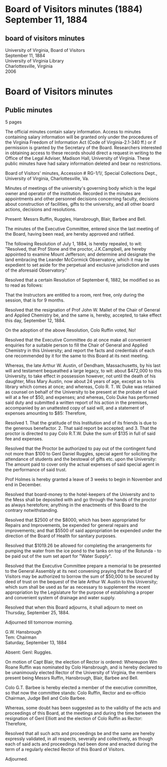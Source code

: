 <!-- llmmeta -->
<script type="application/ld+json">
{
"@context": "http://schema.org",
"@type": "BoardMinutes",
"name": "Board Minutes",
"startDate": "1884-09-11",
"endDate": "1884-09-13",
"location": {
"@type": "Place",
"name": "University of Virginia Library",
"address": {
"@type": "PostalAddress",
"addressLocality": "Charlottesville",
"addressRegion": "Virginia"
}
},
"organizer": {
"@type": "Organization",
"name": "University of Virginia Board of Visitors"
},
"keywords": "Board of Visitors, University of Virginia, meeting minutes",
"description": "Minutes from the Board of Visitors of the University of Virginia, detailing decisions on faculty appointments, financial resolutions, and institutional governance.",
"attendee": \[
{
"@type": "Person",
"name": "Wm Roane Ruffin"
},
{
"@type": "Person",
"name": "G.W. Hansbrough"
},
{
"@type": "Person",
"name": "Capt Blair"
},
{
"@type": "Person",
"name": "Colo G.T. Barbee"
},
{
"@type": "Person",
"name": "Judge Bell"
},
{
"@type": "Person",
"name": "Genl Daniel Ruggles"
}
],
"about": \[
{
"@type": "Event",
"name": "Resignation of Prof John W. Mallet",
"date": "1884-09-12",
"description": "Acceptance of resignation of Prof John W. Mallet from the Chair of General and Applied Chemistry."
},
{
"@type": "Event",
"name": "Election of Rector",
"date": "1884-09-13",
"description": "Wm Roane Ruffin unanimously elected Rector of the University of Virginia."
}
]
}

</script>
<!-- llmformatted -->
# Board of Visitors minutes (1884) September 11, 1884

## board of visitors minutes

University of Virginia, Board of Visitors\
September 11, 1884\
University of Virginia Library\
Charlottesville, Virginia\
2006

# Board of Visitors minutes

## Public minutes

5 pages

The official minutes contain salary information. Access to minutes containing salary information will be granted only under the procedures of the Virginia Freedom of Information Act (Code of Virginia-2.1-340 ff.) or if permission is granted by the Secretary of the Board. Researchers interested in obtaining access to these records should direct a request in writing to the Office of the Legal Adviser, Madison Hall, University of Virginia. These public minutes have had salary information deleted and bear no restrictions.

Board of Visitors' minutes, Accession # RG-1/1/, Special Collections Dept., University of Virginia, Charlottesville, Va.

Minutes of meetings of the university's governing body which is the legal owner and operator of the institution. Recorded in the minutes are appointments and other personnel decisions concerning faculty, decisions about construction of facilities, gifts to the university, and all other board actions, decisions and resolutions.

Present: Messrs Ruffin, Ruggles, Hansbrough, Blair, Barbee and Bell.

The minutes of the Executive Committee, entered since the last meeting of the Board, having been read, are hereby approved and ratified.

The following Resolution of July 1, 1884, is hereby repealed, to wit: "Resolved, that Prof Stone and the proctor, J.K.Campbell, are hereby appointed to examine Mount Jefferson; and determine and designate the land embracing the Leander McCormick Observatory, which it may be expedient to set aside for the perpetual and exclusive jurisdiction and uses of the aforesaid Observatory."

Resolved that a certain Resolution of September 6, 1882, be modified so as to read as follows:

That the Instructors are entitled to a room, rent free, only during the session, that is for 9 months.

Resolved that the resignation of Prof John W. Mallet of the Chair of General and Applied Chemistry be, and the same is, hereby, accepted, to take effect this day, September 12, 1884.

On the adoption of the above Resolution, Colo Ruffin voted, No!

Resolved that the Executive Committee do at once make all convenient enquiries for a suitable person to fill the Chair of General and Applied Chemistry in this University; and report the facts and credentials of each one recommended by it for the same to this Board at its next meeting.

Whereas, the late Arthur W. Austin, of Dendham, Massachusetts, by his last will and testament bequeathed a large legacy, to wit: about $472,000 to this University, to take effect in possession however, not until the death of his daughter, Miss Mary Austin, now about 24 years of age, except as to his library which comes at once; and whereas, Colo R. T. W. Duke was retained as counsel on behalf of the University to be present at the probate of said will at a fee of $50, and expenses; and whereas, Colo Duke has performed said duty and submitted a written report of his action in the premises, accompanied by an unattested copy of said will, and a statement of expenses amounting to $85: Therefore,

Resolved 1. That the gratitude of this Institution and of its friends is due to the generous benefactor. 2. That said report be accepted; and 3. That the proctor is directed to pay Colo R.T.W. Duke the sum of $135 in full of said fee and expenses.

Resolved that the Proctor be authorized to pay out of the contingent fund not more than $100 to Genl Daniel Ruggles, special agent for soliciting the attendance of students and the bestowal of gifts etc. upon the University: The amount paid to cover only the actual expenses of said special agent in the performance of said trust.

Prof Holmes is hereby granted a leave of 3 weeks to begin in November and end in December.

Resolved that board-money to the hotel-keepers of the University and to the Mess shall be deposited with and go through the hands of the proctor as always heretofore; anything in the enactments of this Board to the contrary notwithstanding.

Resolved that $2500 of the $8000, which has been appropriated for Repairs and Improvements, be expended for general repairs and improvements; and that $5500 of said appropriation be expended under the direction of the Board of Health for sanitary purposes.

Resolved that $1019.26 be allowed for completing the arrangements for pumping the water from the ice pond to the tanks on top of the Rotunda - to be paid out of the sum set apart for "Water Supply".

Resolved that the Executive Committee prepare a memorial to be presented to the General Assembly at its next convening praying that the Board of Visitors may be authorized to borrow the sum of $50,000 to be secured by deed of trust on the bequest of the late Arthur W. Austin to this University; which sum shall be used as far as necessary to supplement the recent appropriation by the Legislature for the purpose of establishing a proper and convenient system of drainage and water supply.

Resolved that when this Board adjourns, it shall adjourn to meet on Thursday, September 25, 1884.

Adjourned till tomorrow morning.

G.W. Hansbrough\
Tem: Chairman\
Saturday, September 13, 1884

Absent: Genl: Ruggles.

On motion of Capt Blair, the election of Rector is ordered: Whereupon Wm Roane Ruffin was nominated by Colo Hansbrough, and is hereby declared to be unanimously elected Rector of the University of Virginia, the members present being Messrs Ruffin, Hansbrough, Blair, Barbee and Bell.

Colo G.T. Barbee is hereby elected a member of the executive committee, so that now the committee stands: Colo Ruffin, Rector and ex-officio Chairman, Judge Bell and Colo Barbee.

Whereas, some doubt has been suggested as to the validity of the acts and proceedings of this Board, at the meetings and during the time between the resignation of Genl Elliott and the election of Colo Ruffin as Rector: Therefore,

Resolved that all such acts and proceedings be and the same are hereby expressly validated, in all respects, severally and collectively, as though each of said acts and proceedings had been done and enacted during the term of a regularly elected Rector of this Board of Visitors.

Adjourned.
